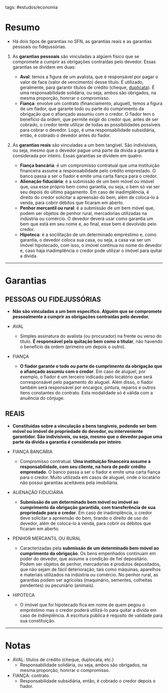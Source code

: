 tags: #estudos/economia 

# Resumo
- Há dois tipos de garantias no SFN, as garantias reais e as garantias pessoais ou fidejussórias.

1. As **garantias pessoais** são vinculadas a algúem físico que se compromete a cumprir as obrigações contraídas pelo devedor. Essas garantias se dividem em duas:
	- **Aval**: temos a figura de um avalista, que é responsável por pagar o valor de face (valor de vencimento) desse título. É utilizado, geralmente, para garantir títulos de crédito (cheque, [duplicata](https://www.bancopan.com.br/blog/publicacoes/duplicata-o-que-e.htm#:~:text=Como%20já%20explicamos%2C%20a%20duplicata,fatura%20que%20comprove%20a%20venda.)). É uma responsabilidade solidária, ou seja, ambos são obrigados, na mesma proporção, honrrar o compromisso.
	- **Fiança**: envolve um contrato (financiamento, aluguel), temos a figura de um fiador, que garante todo ou parte do cumprimento da obrigação que o afiançado assumiu com o credor. O fiador tem o benefício da ordem, que permite exigir do credor que, antes de ser cobrado, o credor tente utilizar de todas as possibilidades possíveis para cobrar o devedor. Logo, é uma responsabilidade subsidiária, então, é cobrado o devedor antes do fiador.

2. As **garantias reais** são vinculadas a um bem tangível. São indivisíveis, ou seja, mesmo que o devedor pague uma parte da dívida a garantia é considerada por inteiro. Essas garantias se dividem em quatro:
	- **Fiança bancária**: é um compromisso contratual que uma instituição financeira assume a responsabilidade pelo crédito emprestado. O banco passa a ser o fiador e emite uma carta fiança para o credor.
	- **Alienação fiduciária**: é a submissão de um bem móvel ou imóvel que, usa esse próprio bem como garantia, ou seja, o bem só vai ser seu depois do último pagamento. Em caso de inadimplência, é direito do credor solicitar a apreensão do bem, além de coloca-lo à venda, para cobrir débitos que ficaram em aberto.
	- **Penhor mercantil ou rural**: é a submissão de um bem móvel que, podem ser objetos de penhor rural, mercadorias utilizadas na indústria ou comércio. O devedor deverá usar como garantia um bem que está em seu nome e, ao final, esse bem é devolvido pelo credor.
	- **Hipoteca**: é a socilitação de um determinado empréstimo e, como garantia, o devedor coloca sua casa, ou seja, a casa vai ser um imóvel hipotecado, com isso, o imóvel continua no nome do devedor e, caso haja inadimplência o credor pode utilizar o imóvel para quitar a dívida.
---
# Garantias
## PESSOAS OU FIDEJUSSÓRIAS
- **Não são vinculadas a um bem específico. Alguém que se compromete pessoalmente a cumprir as obrigações contraídas pelo devedor.**

- AVAL
	- Simples assinatura do avalista (ou procurador) na frente ou verso do título. **É responsável pela quitação bem como o titular**, não havendo o benefício da ordem (primeiro um depois o outro).

- FIANÇA 
	- **O fiador garante o todo ou parte do cumprimento da obrigação que o afiançado assumiu com o credor**. Em caso de aluguel, por exemplo, o fiador é um terceiro indicado pelo locatório que será corresponsável pelo pagamento do aluguel. Além disso, o fiador também será responsável por encargos, pintura, reparos e outros itens constantes do contrato. Esta modalidade só é válida com a anuência do cônjuge.

## REAIS
- **Constituídas sobre a vinculação a bens tangíveis, podendo ser bem móvel ou imóvel de propriedade do devedor, ou interveniente garantidor. São indivisíveis, ou seja, mesmo que o devedor pague uma parte da dívida a garantia é considerada por inteiro**.

- FIANÇA BANCÁRIA
	- Compromisso contratual. **Uma instituição financeira assume a responsabilidade, com seu cliente, na hora de pedir crédito emprestado**. O banco passa a ser o fiador e emite uma carta fiança para o credor. Muito utilizada em casos de aluguel, onde o locatário não possui garantias aceitáveis pela imobiliária.

- ALIENAÇÃO FIDUCIÁRIA
	- **Submissão de um determinado bem móvel ou imóvel ao cumprimento da obrigação garantida, com transferência de sua propriedade para o credor**. Em caso de inadimplência, o credor deve solicitar a apreensão do bem, tirando o direito de uso do devedor, além de coloca-lo à venda, para cobrir os débitos que ficaram em aberto.

- PENHOR MERCANTIL OU RURAL
	- Caracterizadas pela **submissão de um determinado bem móvel ao cumprimento da obrigação**. Os bens empenhados continuam em poder do devedor, que assume a condição de fiel depositário. Podem ser objetos de penhor, mercadorias e produtos depositados, que não sejam de fácil deterioração, tais como máquinas, aparelhos e materiais utilizados na indústria ou comércio. No penhor rural, as garantias podem ser agrícolas (maquinário, sementes, colheitas pendentes) ou pecuniário (animais).

- HIPOTECA
	- O imóvel que foi hipotecado fica em nome de quem pegou o empréstimo mas  o credor poderá utilizá-lo para quitar a dívida em caso de indimplência. A escritura pública é requsito de validade para sua constituição.
---
# Notas
- AVAL: títulos de crédito (cheque, duplocata, etc.)
	- Responsabilidade solidária, ou seja, ambos são obrigados, na mesma proporção, honrrar o compromisso.
- FIANÇA: contrato.
	- Responsabilidade subsidiária, então, é cobrado o credor depois o fiador.
